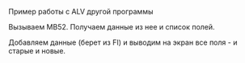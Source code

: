 Пример работы с ALV другой программы

Вызываем MB52.
Получаем данные из нее и список полей.


Добавляем данные (берет из FI) и выводим на экран все поля - и старые и новые.
